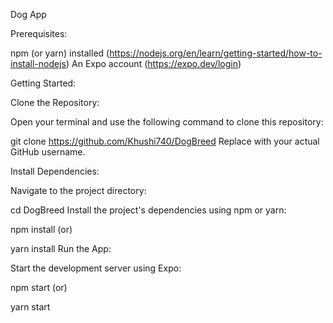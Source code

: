 Dog App 


Prerequisites:

npm (or yarn) installed (https://nodejs.org/en/learn/getting-started/how-to-install-nodejs)
An Expo account (https://expo.dev/login)

Getting Started:

Clone the Repository:

Open your terminal and use the following command to clone this repository:

git clone https://github.com/Khushi740/DogBreed
Replace <your-username> with your actual GitHub username.

Install Dependencies:

Navigate to the project directory:

cd DogBreed
Install the project's dependencies using npm or yarn:

npm install
(or)

yarn install
Run the App:

Start the development server using Expo:

npm start
(or)

yarn start
